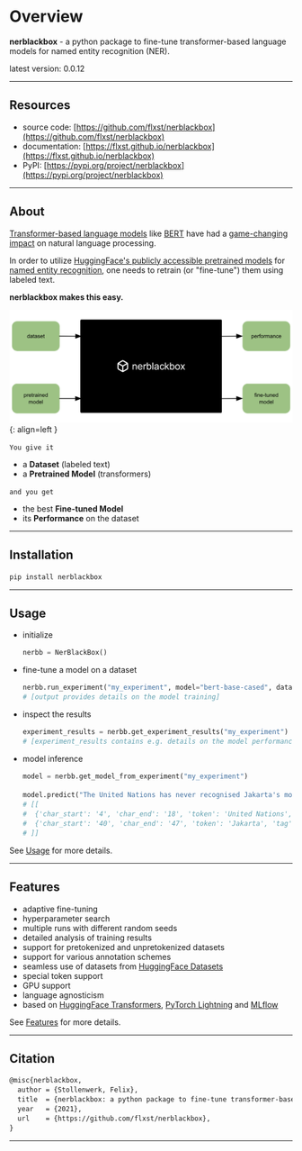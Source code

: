 # Overview

**nerblackbox** - a python package to fine-tune transformer-based language models for named entity recognition (NER).

latest version: 0.0.12

-----------
## Resources

* source code: [https://github.com/flxst/nerblackbox](https://github.com/flxst/nerblackbox)
* documentation: [https://flxst.github.io/nerblackbox](https://flxst.github.io/nerblackbox)
* PyPI: [https://pypi.org/project/nerblackbox](https://pypi.org/project/nerblackbox)

-----------
## About

[Transformer-based language models](https://arxiv.org/abs/1706.03762) like [BERT](https://arxiv.org/abs/1810.04805) have had a [game-changing impact](https://paperswithcode.com/task/language-modelling) on natural language processing.

In order to utilize [HuggingFace's publicly accessible pretrained models](https://huggingface.co/transformers/pretrained_models.html) for
[named entity recognition](https://en.wikipedia.org/wiki/Named-entity_recognition),
one needs to retrain (or "fine-tune") them using labeled text.

**nerblackbox makes this easy.**

![NER Black Box Overview Diagram](images/nerblackbox.png){: align=left }

`You give it`

- a **Dataset** (labeled text)
- a **Pretrained Model** (transformers)

`and you get`

- the best **Fine-tuned Model**
- its **Performance** on the dataset

-----------
## Installation

``` bash
pip install nerblackbox
```

-----------
## Usage

- initialize
    ``` python
    nerbb = NerBlackBox()
    ```

- fine-tune a model on a dataset
    ``` python
    nerbb.run_experiment("my_experiment", model="bert-base-cased", dataset="conll2003")
    # [output provides details on the model training]
    ```

- inspect the results
    ``` python
    experiment_results = nerbb.get_experiment_results("my_experiment")
    # [experiment_results contains e.g. details on the model performance]
    ```

- model inference
    ``` python
    model = nerbb.get_model_from_experiment("my_experiment")
  
    model.predict("The United Nations has never recognised Jakarta's move.")  
    # [[
    #  {'char_start': '4', 'char_end': '18', 'token': 'United Nations', 'tag': 'ORG'},
    #  {'char_start': '40', 'char_end': '47', 'token': 'Jakarta', 'tag': 'LOC'}
    # ]]
    ```

See [Usage](usage/getting_started) for more details.

-----------
## Features

* adaptive fine-tuning
* hyperparameter search
* multiple runs with different random seeds
* detailed analysis of training results
* support for pretokenized and unpretokenized datasets
* support for various annotation schemes
* seamless use of datasets from [HuggingFace Datasets](https://huggingface.co/docs/datasets/)
* special token support
* GPU support
* language agnosticism
* based on [HuggingFace Transformers](https://huggingface.co/transformers/), [PyTorch Lightning](https://www.pytorchlightning.ai/) and [MLflow](https://mlflow.org/docs/latest/index.html)

See [Features](features/overview) for more details.


-----------
## Citation

``` tex
@misc{nerblackbox,
  author = {Stollenwerk, Felix},
  title  = {nerblackbox: a python package to fine-tune transformer-based language models for named entity recognition},
  year   = {2021},
  url    = {https://github.com/flxst/nerblackbox},
}
```

-----------